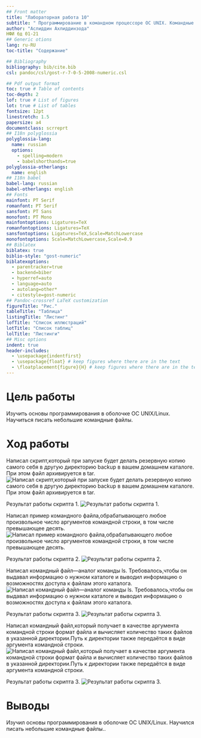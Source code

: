 ```yaml
---
## Front matter
title: "Лабораторная работа 10"
subtitle: " Программирование в командном процессоре ОС UNIX. Командные файлы."
author: "Аслиддин Ахлиддинзода"
НФИ бд 01-21
## Generic otions
lang: ru-RU
toc-title: "Содержание"

## Bibliography
bibliography: bib/cite.bib
csl: pandoc/csl/gost-r-7-0-5-2008-numeric.csl

## Pdf output format
toc: true # Table of contents
toc-depth: 2
lof: true # List of figures
lot: true # List of tables
fontsize: 12pt
linestretch: 1.5
papersize: a4
documentclass: scrreprt
## I18n polyglossia
polyglossia-lang:
  name: russian
  options:
	- spelling=modern
	- babelshorthands=true
polyglossia-otherlangs:
  name: english
## I18n babel
babel-lang: russian
babel-otherlangs: english
## Fonts
mainfont: PT Serif
romanfont: PT Serif
sansfont: PT Sans
monofont: PT Mono
mainfontoptions: Ligatures=TeX
romanfontoptions: Ligatures=TeX
sansfontoptions: Ligatures=TeX,Scale=MatchLowercase
monofontoptions: Scale=MatchLowercase,Scale=0.9
## Biblatex
biblatex: true
biblio-style: "gost-numeric"
biblatexoptions:
  - parentracker=true
  - backend=biber
  - hyperref=auto
  - language=auto
  - autolang=other*
  - citestyle=gost-numeric
## Pandoc-crossref LaTeX customization
figureTitle: "Рис."
tableTitle: "Таблица"
listingTitle: "Листинг"
lofTitle: "Список иллюстраций"
lotTitle: "Список таблиц"
lolTitle: "Листинги"
## Misc options
indent: true
header-includes:
  - \usepackage{indentfirst}
  - \usepackage{float} # keep figures where there are in the text
  - \floatplacement{figure}{H} # keep figures where there are in the text
---
```


# Цель работы

Изучить основы программирования в оболочке ОС UNIX/Linux. Научиться писать
небольшие командные файлы.

# Ход работы

Написал скрипт,который при запуске будет делать резервную копию самого себя в другую директорию backup в вашем домашнем каталоге. При этом файл архивируется в tar.
![Написал скрипт,который при запуске будет делать резервную копию самого себя в другую директорию backup в вашем домашнем каталоге. При этом файл архивируется в tar.](https://sun9-3.userapi.com/s/v1/if2/3XF6j29cJKX05L_qJ9Hk0m2-1fs1Tv8TgCZWWKmOC88coyu4nSKHkqUYV30lwTS02Ml02JBiT3cx9ZGqaCexqPBf.jpg?size=408x37&quality=96&type=album)

Результат работы скрипта 1.
![Результат работы скрипта 1.](https://sun9-21.userapi.com/s/v1/if2/Fr52d4_PfMFilNWYdk4by6CW8zcAZWmTl6CUMGUdLxktg3hAMIPQnUmwfxxcnfvwccgOuCvmmGSC3xI2tWDekDzq.jpg?size=423x178&quality=96&type=album)

Написал пример командного файла,обрабатывающего любое произвольное число аргументов командной строки, в том числе превышающее десять.
![Написал пример командного файла,обрабатывающего любое произвольное число аргументов командной строки, в том числе превышающее десять.](https://sun9-16.userapi.com/s/v1/if2/N2-ff9o9TYALXNxF8hoKfw7i8Ay9Zv99y5k-hZpbjiuEEf3RijP4XS_umezM_fuufD4nSCNpxgih9VDYb52LdFLC.jpg?size=126x76&quality=96&type=album)

Результат работы скрипта 2.
![Результат работы скрипта 2.](https://sun9-85.userapi.com/s/v1/if2/GMmEl0KkFPxNT6jvlG1_bZJfkgtk1T6TRh5HshkkRNgrPqMaXnsDDtbbJJHZnzv2ZKliiFHo2dpV8k2BtB0amNSs.jpg?size=371x169&quality=96&type=album)

Написал командный файл—аналог команды ls. Требовалось,чтобы он выдавал информацию о нужном каталоге и выводил информацию о возможностях доступа к файлам этого каталога. 
![Написал командный файл—аналог команды ls. Требовалось,чтобы он выдавал информацию о нужном каталоге и выводил информацию о возможностях доступа к файлам этого каталога.](https://sun9-81.userapi.com/s/v1/if2/QsMjlvI3t6h-Y0g97trGD3Dryr5lOCwoJ1BBp16tneyX5rzBOVZK3OiG9DFL8gzDuICXDNkYxqbIwJCkKyK5dnWH.jpg?size=281x135&quality=96&type=album)

Результат работы скрипта 3.
![Результат работы скрипта 3.](https://sun9-78.userapi.com/s/v1/if2/weme44H5Q5Qh0hd_v4gjWZbLIFN-XoPVwsIaW2zUqIH8tiC5UT0-2z4nkKdFHwKMYs9jZRKyn9KnE4yLmwQQOYry.jpg?size=292x120&quality=96&type=album)

Написал командный файл,который получает в качестве аргумента командной строки формат файла и вычисляет количество таких файлов в указанной директории.Путь к директории также передаётся в виде аргумента командной строки.
![Написал командный файл,который получает в качестве аргумента командной строки формат файла и вычисляет количество таких файлов в указанной директории.Путь к директории также передаётся в виде аргумента командной строки.](https://sun9-25.userapi.com/s/v1/if2/JbWRyeC9sXn1nOMyCpwjzHvusr4wlY_KDWG0AyE7Wmo72V93aWfme-ejxtZZMmiaYZqXN_2XZwr_wN5SfPSGBWxr.jpg?size=221x61&quality=96&type=album)

Результат работы скрипта 3.
![Результат работы скрипта 3.](https://sun9-84.userapi.com/s/v1/if2/aCE2HQLvBdaK9G15abp7EjsAyO7eBZdeX91v2_PuwvkuViRw2op0unPetJPmcQ4Q5SL51wj5VdguTdJrY2XpMVR8.jpg?size=116x36&quality=96&type=album)

# Выводы

Изучил основы программирования в оболочке ОС UNIX/Linux. Научился писать
небольшие командные файлы..